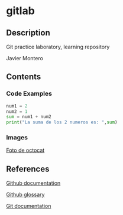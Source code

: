 # gitlab
<h2> Description </h2>
Git practice laboratory, learning repository

Javier Montero

<h2> Contents </h2>

<h3> Code Examples</h3>

```python
num1 = 2
num2 = 1
sum = num1 + num2
print("La suma de los 2 numeros es: ",sum)
```

<h3> Images </h3>

[Foto de octocat](https://myoctocat.com/assets/images/base-octocat.svg)

<h2> References </h2>

[Github documentation](https://docs.github.com/en)

[Github glossary](https://docs.github.com/en/get-started/learning-about-github/github-glossary)

[Git documentation](https://git-scm.com/doc)

